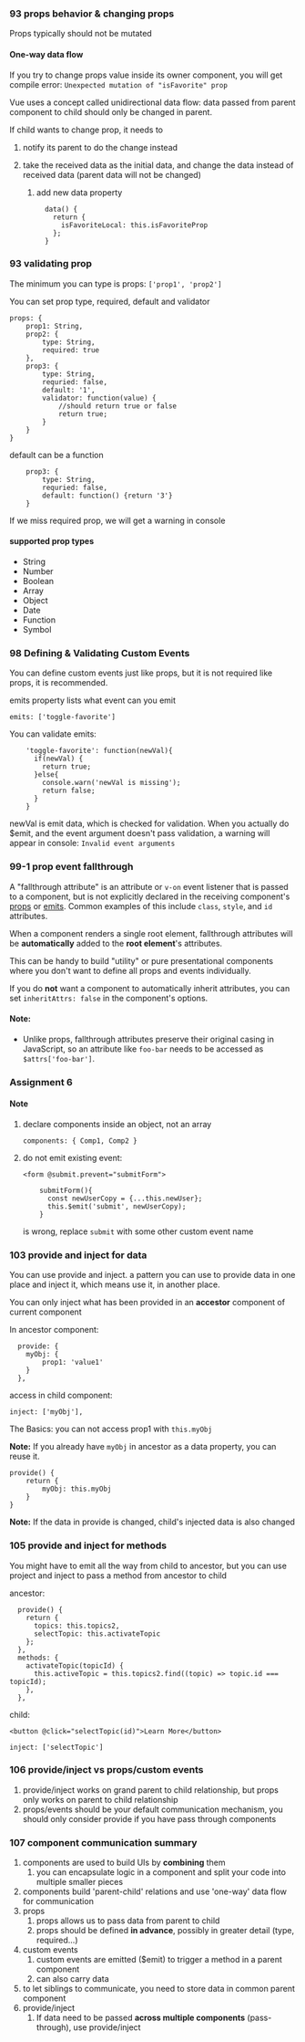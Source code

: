 ### 93 props behavior & changing props

Props typically should not be mutated

#### One-way data flow

If you try to change props value inside its owner component, you will get compile error: `Unexpected mutation of "isFavorite" prop`

Vue uses a concept called unidirectional data flow: data passed from parent component to child should only be changed in parent. 

If child wants to change prop, it needs to 

1. notify its parent to do the change instead

2. take the received data as the initial data, and change the data instead of received data (parent data will not be changed)

   1. add new data property

      ```
        data() {
          return {
            isFavoriteLocal: this.isFavoriteProp
          };
        }
      ```

### 93 validating prop

The minimum you can type is props: `['prop1', 'prop2']`

You can set prop type, required, default and validator

```vue
props: {
	prop1: String,
	prop2: {
		type: String,
		required: true
	},
    prop3: {
		type: String,
		requried: false,
		default: '1',
		validator: function(value) {
			//should return true or false
			return true;
		}
    }
}
```

default can be a function 

```
    prop3: {
		type: String,
		requried: false,
		default: function() {return '3'}
    }
```

If we miss required prop, we will get a warning in console

#### supported prop types

- String
- Number
- Boolean
- Array
- Object
- Date
- Function
- Symbol

### 98 Defining & Validating Custom Events

You can define custom events just like props, but it is not required like props, it is recommended.

emits property lists what event can you emit

```
emits: ['toggle-favorite']
```

You can validate emits:

```
    'toggle-favorite': function(newVal){
      if(newVal) {
        return true;
      }else{
        console.warn('newVal is missing');
        return false;
      }
    }
```

newVal is emit data, which is checked for validation. When you actually do $emit, and the event argument doesn't pass validation, a warning will appear in console: `Invalid event arguments`

### 99-1 prop event fallthrough

A "fallthrough attribute" is an attribute or `v-on` event listener that is passed to a component, but is not explicitly declared in the receiving component's [props](https://vuejs.org/guide/components/props) or [emits](https://vuejs.org/guide/components/events#declaring-emitted-events). Common examples of this include `class`, `style`, and `id` attributes.

When a component renders a single root element, fallthrough attributes will be **automatically** added to the **root element**'s attributes.

This can be handy to build "utility" or pure presentational components where you don't want to define all props and events individually.

If you do **not** want a component to automatically inherit attributes, you can set `inheritAttrs: false` in the component's options.

#### Note:

- Unlike props, fallthrough attributes preserve their original casing in JavaScript, so an attribute like `foo-bar` needs to be accessed as `$attrs['foo-bar']`.

### Assignment 6

#### Note

1. declare components inside an object, not an array

   ```
   components: { Comp1, Comp2 }
   ```

2. do not emit existing event:

   ```
   <form @submit.prevent="submitForm">
   ```

   ```
       submitForm(){
         const newUserCopy = {...this.newUser};
         this.$emit('submit', newUserCopy);
       }
   ```

   is wrong, replace `submit` with some other custom event name

### 103 provide and inject for data

You can use provide and inject. a pattern you can use to provide data in one place and inject it, which means use it, in another place.

You can only inject what has been provided in an **accestor** component of current component

In ancestor component:

```
  provide: {
	myObj: {
		prop1: 'value1'
	}
  },
```

access in child component:

```
inject: ['myObj'],
```

The Basics: you can not access prop1 with `this.myObj`

**Note:** If you already have `myObj` in ancestor as a data property, you can reuse it.

```
provide() {
	return {
		myObj: this.myObj
	}
}
```

**Note:** If the data in provide is changed, child's injected data is also changed

### 105 provide and inject for methods

You might have to emit all the way from child to ancestor, but you can use project and inject to pass a method from ancestor to child

ancestor:

```
  provide() {
    return {
      topics: this.topics2,
      selectTopic: this.activateTopic
    };
  },
  methods: {
    activateTopic(topicId) {
      this.activeTopic = this.topics2.find((topic) => topic.id === topicId);
    },
  },
```

child:

```
<button @click="selectTopic(id)">Learn More</button>
```

```
inject: ['selectTopic']
```

### 106 provide/inject vs  props/custom events

1. provide/inject works on grand parent to child relationship, but props only works on parent to child relationship
2. props/events should be your default communication mechanism, you should only consider provide if you have pass through components

### 107 component communication summary

1. components are used to build UIs by **combining** them
   1. you can encapsulate logic in a component and split your code into multiple smaller pieces
2. components build 'parent-child' relations and use 'one-way' data flow for communication
3. props
   1. props allows us to pass data from parent to child
   2. props should be defined **in advance**, possibly in greater detail (type, required...)
4. custom events
   1. custom events are emitted ($emit) to trigger a method in a parent component
   2. can also carry data
5. to let siblings to communicate, you need to store data in common parent component
6. provide/inject
   1. If data need to be passed **across multiple components** (pass-through), use provide/inject

